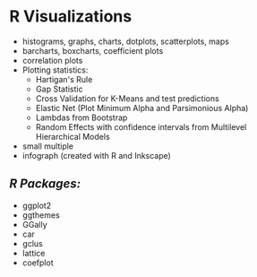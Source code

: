 # **R Visualizations**

   * histograms, graphs, charts, dotplots, scatterplots, maps
   * barcharts, boxcharts, coefficient plots
   * correlation plots
   * Plotting statistics: 
      * Hartigan's Rule
      * Gap Statistic
      * Cross Validation for K-Means and test predictions
      * Elastic Net (Plot Minimum Alpha and Parsimonious Alpha)
      * Lambdas from Bootstrap
      * Random Effects with confidence intervals from Multilevel Hierarchical Models
   * small multiple
   * infograph (created with R and Inkscape)

## *R Packages:*

   * ggplot2
   * ggthemes
   * GGally
   * car
   * gclus
   * lattice
   * coefplot
